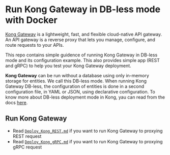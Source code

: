# Run Kong Gateway in DB-less mode with Docker

[Kong Gateway](https://docs.konghq.com/gateway/3.1.x/) is a lightweight, fast, and flexible cloud-native API gateway. An API gateway is a reverse proxy that lets you manage, configure, and route requests to your APIs.

This repo contains simple guidence of running Kong Gateway in DB-less mode and its configuration example. This also provides simple app (REST and gRPC) to help you test your Kong Gateway deployment.


**Kong Gateway** can be run without a database using only in-memory storage for entities. We call this DB-less mode. When running Kong Gateway DB-less, the configuration of entities is done in a second configuration file, in YAML or JSON, using declarative configuration.
To know more about DB-less deployment mode in Kong, yau can read from the docs [here](https://docs.konghq.com/gateway/3.1.x/production/deployment-topologies/db-less-and-declarative-config/).


## Run Kong Gateway
- Read [`Deploy_Kong_REST.md`](./Deploy_Kong_REST.md) if you want to run Kong Gateway to proxying REST request
- Read [`Deploy_Kong_gRPC.md`](./Deploy_Kong_gRPC.md) if you want to run Kong Gateway to proxying gRPC request